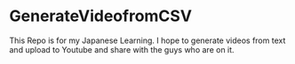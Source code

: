 # GenerateVideofromCSV
This Repo is for my Japanese Learning. I hope to generate videos from text and upload to Youtube and share with the guys who are on it.
